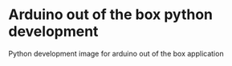 # Arduino out of the box python development

Python development image for arduino out of the box application 


